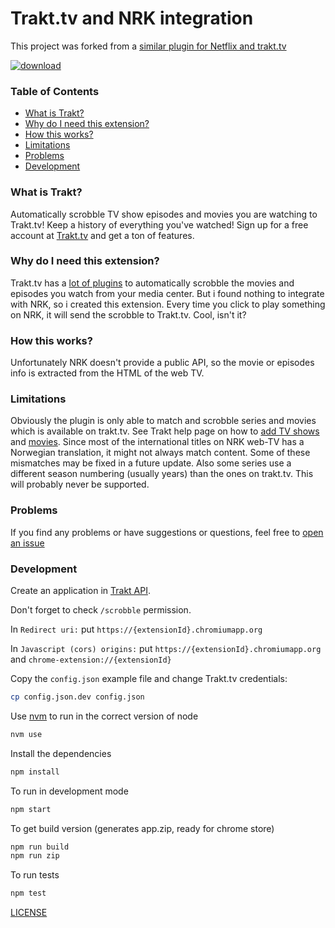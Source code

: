 # Trakt.tv and NRK integration
This project was forked from a [similar plugin for Netflix and trakt.tv](https://github.com/tegon/traktflix)

[![download](ChromeWebStore_BadgeWBorder_v2_206x58.png)](https://chrome.google.com/webstore/detail/traktnrk-nrk-and-trakttv/pmdefhmfakfklmghckphgnfifbcmeahk)

### Table of Contents
* [What is Trakt?](#what-is-trakt)
* [Why do I need this extension?](#why-do-i-need-this-extension)
* [How this works?](#how-this-works)
* [Limitations](#limitations)
* [Problems](#problems)
* [Development](#development)

### What is Trakt?
Automatically scrobble TV show episodes and movies you are watching to Trakt.tv! Keep a history of everything you've watched! Sign up for a free account at [Trakt.tv](http://trakt.tv) and get a ton of features.

### Why do I need this extension?
Trakt.tv has a [lot of plugins](http://trakt.tv/downloads) to automatically scrobble the movies and episodes you watch from your media center.
But i found nothing to integrate with NRK, so i created this extension.
Every time you click to play something on NRK, it will send the scrobble to Trakt.tv. Cool, isn't it?

### How this works?
Unfortunately NRK doesn't provide a public API, so the movie or episodes info is extracted from the HTML of the web TV.

### Limitations
Obviously the plugin is only able to match and scrobble series and movies which is available on trakt.tv. See Trakt help page on how to [add TV shows](http://support.trakt.tv/knowledgebase/articles/151225-how-do-i-add-a-missing-tv-show) and [movies](http://support.trakt.tv/knowledgebase/articles/151226-how-do-i-add-a-missing-movie). 
Since most of the international titles on NRK web-TV has a Norwegian translation, it might not always match content. Some of these mismatches may be fixed in a future update.
Also some series use a different season numbering (usually years) than the ones on trakt.tv. This will probably never be supported.  

### Problems
If you find any problems or have suggestions or questions, feel free to [open an issue](https://github.com/mrmamen/traktflix/issues/new)

### Development
Create an application in [Trakt API](http://trakt.tv/oauth/applications/new).

Don't forget to check `/scrobble` permission.

In `Redirect uri:` put `https://{extensionId}.chromiumapp.org`

In `Javascript (cors) origins:` put `https://{extensionId}.chromiumapp.org` and `chrome-extension://{extensionId}`

Copy the `config.json` example file and change Trakt.tv credentials:
```bash
cp config.json.dev config.json
```

Use [nvm](https://github.com/creationix/nvm) to run in the correct version of node

```bash
nvm use
```

Install the dependencies
```bash
npm install
```

To run in development mode
```bash
npm start
```

To get build version (generates app.zip, ready for chrome store)
```bash
npm run build
npm run zip
```

To run tests
```bash
npm test
```

[LICENSE](LICENSE)
